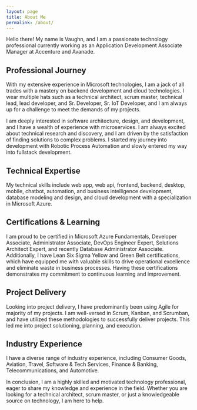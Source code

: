 ```yaml
---
layout: page
title: About Me
permalink: /about/
---
```


<div class="about-intro">
  <p class="about-greeting">Hello there! My name is Vaughn, and I am a passionate technology professional currently working as an Application Development Associate Manager at Accenture and Avanade.</p>
</div>

<div class="about-section">
  <h2 class="about-section-title">Professional Journey</h2>
  <p>With my extensive experience in Microsoft technologies, I am a jack of all trades with a mastery on backend development and cloud technologies. I wear multiple hats such as a technical architect, scrum master, technical lead, lead developer, and Sr. Developer, Sr. IoT Developer, and I am always up for a challenge to meet the demands of my projects.</p>
  
  <p>I am deeply interested in software architecture, design, and development, and I have a wealth of experience with microservices. I am always excited about technical research and discovery, and I am driven by the satisfaction of finding solutions to complex problems. I started my journey into development with Robotic Process Automation and slowly entered my way into fullstack development.</p>
</div>

<div class="about-section">
  <h2 class="about-section-title">Technical Expertise</h2>
  <p>My technical skills include web app, web api, frontend, backend, desktop, mobile, chatbot, automation, and business intelligence development, database modeling and design, and cloud development with a specialization in Microsoft Azure.</p>
</div>

<div class="about-section">
  <h2 class="about-section-title">Certifications & Learning</h2>
  <p>I am proud to be certified in Microsoft Azure Fundamentals, Developer Associate, Administrator Associate, DevOps Engineer Expert, Solutions Architect Expert, and recently Database Administrator Associate. Additionally, I have Lean Six Sigma Yellow and Green Belt certifications, which have equipped me with valuable skills to drive operational excellence and eliminate waste in business processes. Having these certifications demonstrates my commitment to continuous learning and improvement.</p>
</div>

<div class="about-section">
  <h2 class="about-section-title">Project Delivery</h2>
  <p>Looking into project delivery, I have predominantly been using Agile for majority of my projects. I am well-versed in Scrum, Kanban, and Scrumban, and have utilized these methodologies to successfully deliver projects. This led me into project solutioning, planning, and execution.</p>
</div>

<div class="about-section">
  <h2 class="about-section-title">Industry Experience</h2>
  <p>I have a diverse range of industry experience, including Consumer Goods, Aviation, Travel, Software & Tech Services, Finance & Banking, Telecommunications, and Automotive.</p>
</div>

<div class="about-conclusion">
  <p>In conclusion, I am a highly skilled and motivated technology professional, eager to share my knowledge and experience in the field. Whether you are looking for a technical architect, scrum master, or just a knowledgeable source on technology, I am here to help.</p>
</div>